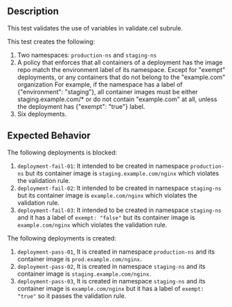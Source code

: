 ## Description

This test validates the use of variables in validate.cel subrule.

This test creates the following:
1. Two namespaces: `production-ns` and `staging-ns`
2. A policy that enforces that all containers of a deployment has the image repo match the environment label of its namespace. Except for "exempt" deployments, or any containers that do not belong to the "example.com" organization For example, if the namespace has a label of {"environment": "staging"}, all container images must be either staging.example.com/* or do not contain "example.com" at all, unless the deployment has {"exempt": "true"} label.
3. Six deployments.

## Expected Behavior

The following deployments is blocked:
1. `deployment-fail-01`: It intended to be created in namespace `production-ns` but its container image is `staging.example.com/nginx` which violates the validation rule.
2. `deployment-fail-02`: It intended to be created in namespace `staging-ns` but its container image is `example.com/nginx` which violates the validation rule.
3. `deployment-fail-03`: It intended to be created in namespace `staging-ns` and it has a label of `exempt: "false"` but its container image is `example.com/nginx` which violates the validation rule.

The following deployments is created:
1. `deployment-pass-01`, It is created in namespace `production-ns` and its container image is `prod.example.com/nginx`.
2. `deployment-pass-02`, It is created in namespace `staging-ns` and its container image is `staging.example.com/nginx`.
3. `deployment-pass-03`, It is created in namespace `staging-ns` and its container image is `example.com/nginx` but it has a label of `exempt: "true"` so it passes the validation rule.

